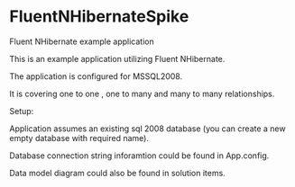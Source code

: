 FluentNHibernateSpike
=====================

Fluent NHibernate example application

This is an example application utilizing Fluent NHibernate. 


The application is  configured for MSSQL2008.

It is covering one to one , one to many and many to many relationships. 

Setup:

Application assumes an existing sql 2008 database (you can create a new empty database with required name).

Database connection string inforamtion could be found in App.config.

Data model diagram could also be found in solution items.



